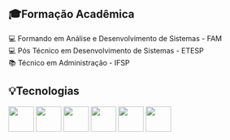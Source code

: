 <div>
  <h2>🎓Formação Acadêmica </h2>
💻 Formando em Análise e Desenvolvimento de Sistemas - FAM <br>
💻 Pós Técnico em Desenvolvimento de Sistemas - ETESP <br>
📚 Técnico em Administração - IFSP <br>
  <h2>💡Tecnologias</h2>
<div> 
  <img src=https://img.icons8.com/?size=100&id=108784&format=png&color=000000 width="50"/>
  <img src=https://img.icons8.com/?size=100&id=123603&format=png&color=000000 width="50"/> 
  <img src=https://img.icons8.com/?size=100&id=hsPbhkOH4FMe&format=png&color=000000 width="50"/>
  <img src=https://img.icons8.com/?size=100&id=scxsUnmdXhbU&format=png&color=228BE6 width="50"/>
  <img src=https://img.icons8.com/?size=100&id=bosfpvRzNOG8&format=png&color=000000 width="50"/>
  <img src=https://img.icons8.com/?size=100&id=qGUfLiYi1bRN&format=png&color=000000 width="50"/>
</div>
